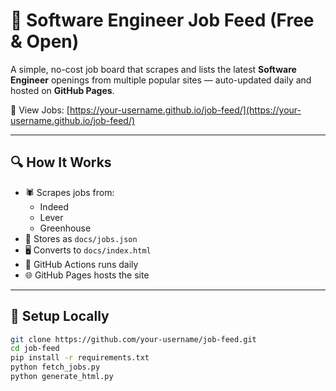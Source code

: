 # 🧰 Software Engineer Job Feed (Free & Open)

A simple, no-cost job board that scrapes and lists the latest **Software Engineer** openings from multiple popular sites — auto-updated daily and hosted on **GitHub Pages**.

🔗 View Jobs: [https://your-username.github.io/job-feed/](https://your-username.github.io/job-feed/)

---

## 🔍 How It Works

- 🕷 Scrapes jobs from:
  - Indeed
  - Lever
  - Greenhouse
- 💾 Stores as `docs/jobs.json`
- 🖥 Converts to `docs/index.html`
- 🔁 GitHub Actions runs daily
- 🌐 GitHub Pages hosts the site

---

## 🚀 Setup Locally

```bash
git clone https://github.com/your-username/job-feed.git
cd job-feed
pip install -r requirements.txt
python fetch_jobs.py
python generate_html.py

